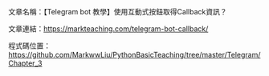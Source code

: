 文章名稱：【Telegram bot 教學】使用互動式按鈕取得Callback資訊？

文章連結：https://markteaching.com/telegram-bot-callback/

程式碼位置：https://github.com/MarkwwLiu/PythonBasicTeaching/tree/master/Telegram/Chapter_3
